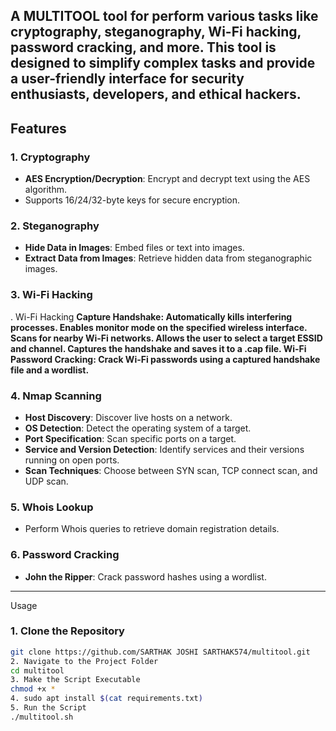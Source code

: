 A  MULTITOOL tool for perform various  tasks like cryptography, steganography, Wi-Fi hacking, password cracking, and more. This tool is designed to simplify complex tasks and provide a user-friendly interface for security enthusiasts, developers, and ethical hackers.
---
## Features
### 1. **Cryptography**
   - **AES Encryption/Decryption**: Encrypt and decrypt text using the AES algorithm.
   - Supports 16/24/32-byte keys for secure encryption.
### 2. **Steganography**
   - **Hide Data in Images**: Embed files or text into images.
   - **Extract Data from Images**: Retrieve hidden data from steganographic images.
### 3. **Wi-Fi Hacking**
 . Wi-Fi Hacking
**Capture Handshake:
Automatically kills interfering processes.
Enables monitor mode on the specified wireless interface.
Scans for nearby Wi-Fi networks.
Allows the user to select a target ESSID and channel.
Captures the handshake and saves it to a .cap file.
Wi-Fi Password Cracking: Crack Wi-Fi passwords using a captured handshake file and a wordlist.**
### 4. **Nmap Scanning**
   - **Host Discovery**: Discover live hosts on a network.
   - **OS Detection**: Detect the operating system of a target.
   - **Port Specification**: Scan specific ports on a target.
   - **Service and Version Detection**: Identify services and their versions running on open ports.
   - **Scan Techniques**: Choose between SYN scan, TCP connect scan, and UDP scan.

### 5. **Whois Lookup**
   - Perform Whois queries to retrieve domain registration details.

### 6. **Password Cracking**
   - **John the Ripper**: Crack password hashes using a wordlist.
---
 Usage
### 1. **Clone the Repository**
   ```bash
   git clone https://github.com/SARTHAK JOSHI SARTHAK574/multitool.git
2. Navigate to the Project Folder
cd multitool
3. Make the Script Executable
chmod +x *
4. sudo apt install $(cat requirements.txt)
5. Run the Script
./multitool.sh 
